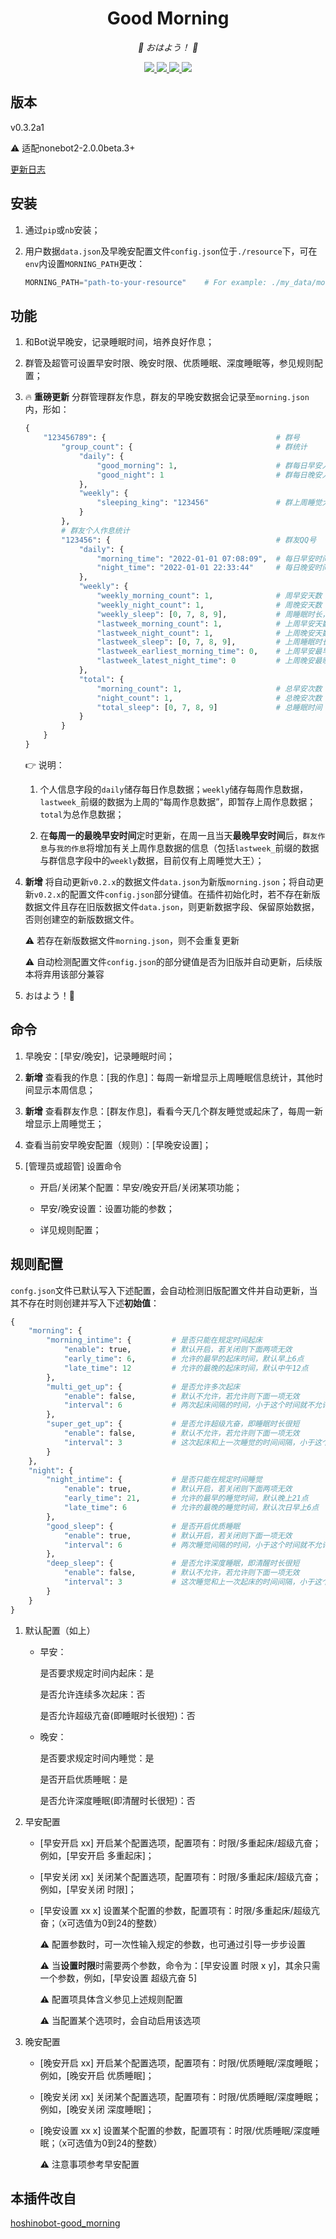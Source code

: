 <div align="center">

# Good Morning

<!-- prettier-ignore-start -->
<!-- markdownlint-disable-next-line MD036 -->
_🌈 おはよう！ 🌈_
<!-- prettier-ignore-end -->

</div>
<p align="center">
  
  <a href="https://github.com/MinatoAquaCrews/nonebot_plugin_morning/blob/beta/LICENSE">
    <img src="https://img.shields.io/github/license/MinatoAquaCrews/nonebot_plugin_morning?color=blue">
  </a>
  
  <a href="https://github.com/nonebot/nonebot2">
    <img src="https://img.shields.io/badge/nonebot2-2.0.0b3+-green">
  </a>
  
  <a href="https://github.com/MinatoAquaCrews/nonebot_plugin_morning/releases/tag/v0.3.2a1">
    <img src="https://img.shields.io/github/v/release/MinatoAquaCrews/nonebot_plugin_morning?color=orange&include_prereleases">
  </a>

  <a href="https://www.codefactor.io/repository/github/MinatoAquaCrews/nonebot_plugin_morning">
    <img src="https://img.shields.io/codefactor/grade/github/MinatoAquaCrews/nonebot_plugin_morning/beta?color=red">
  </a>
  
</p>

## 版本

v0.3.2a1

⚠ 适配nonebot2-2.0.0beta.3+

[更新日志](https://github.com/MinatoAquaCrews/nonebot_plugin_morning/releases/tag/v0.3.2a1)

## 安装

1. 通过`pip`或`nb`安装；

2. 用户数据`data.json`及早晚安配置文件`config.json`位于`./resource`下，可在`env`内设置`MORNING_PATH`更改：

    ``` python
    MORNING_PATH="path-to-your-resource"    # For example: ./my_data/morning_resource/
    ```

## 功能

1. 和Bot说早晚安，记录睡眠时间，培养良好作息；

2. 群管及超管可设置早安时限、晚安时限、优质睡眠、深度睡眠等，参见规则配置；

3. 🔥 **重磅更新** 分群管理群友作息，群友的早晚安数据会记录至`morning.json`内，形如：

    ``` python
    {
        "123456789": {                                      # 群号
            "group_count": {                                # 群统计
                "daily": {
                    "good_morning": 1,                      # 群每日早安人数
                    "good_night": 1                         # 群每日晚安人数
                },
                "weekly": {
                    "sleeping_king": "123456"               # 群上周睡觉大王
                }
            },
            # 群友个人作息统计
            "123456": {                                     # 群友QQ号
                "daily": {
                    "morning_time": "2022-01-01 07:08:09",  # 每日早安时间
                    "night_time": "2022-01-01 22:33:44"     # 每日晚安时间
                },
                "weekly": {
                    "weekly_morning_count": 1,              # 周早安天数
                    "weekly_night_count": 1,                # 周晚安天数
                    "weekly_sleep": [0, 7, 8, 9],           # 周睡眠时长，列表形式：天/时/分/秒，例如0天7时8分9秒
                    "lastweek_morning_count": 1,            # 上周早安天数（暂存）
                    "lastweek_night_count": 1,              # 上周晚安天数（暂存）
                    "lastweek_sleep": [0, 7, 8, 9],         # 上周睡眠时长（暂存）
                    "lastweek_earliest_morning_time": 0,    # 上周早安最早的时间（暂存）
                    "lastweek_latest_night_time": 0         # 上周晚安最晚的时间（暂存）
                },
                "total": {
                    "morning_count": 1,                     # 总早安次数
                    "night_count": 1,                       # 总晚安次数
                    "total_sleep": [0, 7, 8, 9]             # 总睡眠时间
                }
            }       
        }
    }
    ```

    👉 说明：
    
    1. 个人信息字段的`daily`储存每日作息数据；`weekly`储存每周作息数据，`lastweek_`前缀的数据为上周的“每周作息数据”，即暂存上周作息数据；`total`为总作息数据；

    2. 在**每周一的最晚早安时间**定时更新，在周一且当天**最晚早安时间**后，`群友作息`与`我的作息`将增加有关上周作息数据的信息（包括`lastweek_`前缀的数据与群信息字段中的`weekly`数据，目前仅有上周睡觉大王）；

4. **新增** 将自动更新`v0.2.x`的数据文件`data.json`为新版`morning.json`；将自动更新`v0.2.x`的配置文件`config.json`部分键值。在插件初始化时，若不存在新版数据文件且存在旧版数据文件`data.json`，则更新数据字段、保留原始数据，否则创建空的新版数据文件。
   
   ⚠ 若存在新版数据文件`morning.json`，则不会重复更新

   ⚠ 自动检测配置文件`config.json`的部分键值是否为旧版并自动更新，后续版本将弃用该部分兼容

5. おはよう！🌈

## 命令

1. 早晚安：[早安/晚安]，记录睡眠时间；

2. **新增** 查看我的作息：[我的作息]：每周一新增显示上周睡眠信息统计，其他时间显示本周信息；

3. **新增** 查看群友作息：[群友作息]，看看今天几个群友睡觉或起床了，每周一新增显示上周睡觉王；

4. 查看当前安早晚安配置（规则）：[早晚安设置]；

5. [管理员或超管] 设置命令

    - 开启/关闭某个配置：早安/晚安开启/关闭某项功能；

    - 早安/晚安设置：设置功能的参数；

    - 详见规则配置；

## 规则配置

`confg.json`文件已默认写入下述配置，会自动检测旧版配置文件并自动更新，当其不存在时则创建并写入下述**初始值**：

``` python
{
    "morning": {
        "morning_intime": {         # 是否只能在规定时间起床
            "enable": true,         # 默认开启，若关闭则下面两项无效
            "early_time": 6,        # 允许的最早的起床时间，默认早上6点
            "late_time": 12         # 允许的最晚的起床时间，默认中午12点
        },
        "multi_get_up": {           # 是否允许多次起床
            "enable": false,        # 默认不允许，若允许则下面一项无效
            "interval": 6           # 两次起床间隔的时间，小于这个时间就不允许起床
        },
        "super_get_up": {           # 是否允许超级亢奋，即睡眠时长很短
            "enable": false,        # 默认不允许，若允许则下面一项无效
            "interval": 3           # 这次起床和上一次睡觉的时间间隔，小于这个时间就不允许起床，不怕猝死？给我睡！
        }
    },
    "night": {
        "night_intime": {           # 是否只能在规定时间睡觉
            "enable": true,         # 默认开启，若关闭则下面两项无效
            "early_time": 21,       # 允许的最早的睡觉时间，默认晚上21点
            "late_time": 6          # 允许的最晚的睡觉时间，默认次日早上6点
        },
        "good_sleep": {             # 是否开启优质睡眠
            "enable": true,         # 默认开启，若关闭则下面一项无效
            "interval": 6           # 两次睡觉间隔的时间，小于这个时间就不允许睡觉
        },
        "deep_sleep": {             # 是否允许深度睡眠，即清醒时长很短
            "enable": false,        # 默认不允许，若允许则下面一项无效
            "interval": 3           # 这次睡觉和上一次起床的时间间隔，小于这个时间就不允许睡觉，睡个锤子，快起床！
        }
    }
}
``` 

1. 默认配置（如上）

    - 早安：

		是否要求规定时间内起床：是

		是否允许连续多次起床：否

		是否允许超级亢奋(即睡眠时长很短)：否

    - 晚安：

		是否要求规定时间内睡觉：是

		是否开启优质睡眠：是
      
		是否允许深度睡眠(即清醒时长很短)：否

2. 早安配置
    
    - [早安开启 xx] 开启某个配置选项，配置项有：时限/多重起床/超级亢奋；例如，[早安开启 多重起床]；
    
    - [早安关闭 xx] 关闭某个配置选项，配置项有：时限/多重起床/超级亢奋；例如，[早安关闭 时限]；
    
    - [早安设置 xx x] 设置某个配置的参数，配置项有：时限/多重起床/超级亢奋；（x可选值为0到24的整数）
      
		⚠ 配置参数时，可一次性输入规定的参数，也可通过引导一步步设置
	  
		⚠ 当**设置时限**时需要两个参数，命令为：[早安设置 时限 x y]，其余只需一个参数，例如，[早安设置 超级亢奋 5]

		⚠ 配置项具体含义参见上述规则配置
		
		⚠ 当配置某个选项时，会自动启用该选项

3. 晚安配置
    
    - [晚安开启 xx] 开启某个配置选项，配置项有：时限/优质睡眠/深度睡眠；例如，[晚安开启 优质睡眠]；
    
    - [晚安关闭 xx] 关闭某个配置选项，配置项有：时限/优质睡眠/深度睡眠；例如，[晚安关闭 深度睡眠]；
    
    - [晚安设置 xx x] 设置某个配置的参数，配置项有：时限/优质睡眠/深度睡眠；（x可选值为0到24的整数）
      
		⚠ 注意事项参考早安配置

## 本插件改自

[hoshinobot-good_morning](https://github.com/azmiao/good_morning)